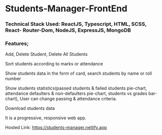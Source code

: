 # Students-Manager-FrontEnd

### Technical Stack Used: ReactJS, Typescript, HTML, SCSS, React- Router-Dom, NodeJS, ExpressJS, MongoDB

### Features;

Add, Delete Student, Delete All Students

Sort students according to marks or attendance

Show students data in the form of card, search students by name or roll number

Show students statistics(passed students & failed students pie-chart, attendance defaulters & non-defaulters pie-chart, students vs grades bar-chart), User can change passing & attendance criteria.

Download students data

It is a progressive, responsive web app.

Hosted Link: https://students-manager.netlify.app
